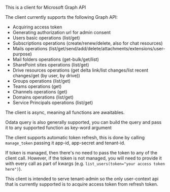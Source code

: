 This is a client for Microsoft Graph API

The client currently supports the following Graph API:
* Acquiring access token
* Generating authorization url for admin consent
* Users basic operations (list/get)
* Subscriptions operations (create/renew/delete, also for chat resources)
* Mails operations (list/get/send/add/delete/attachments/extensions/user-purpose)
* Mail folders operations (get-bulk/get/list)
* SharePoint sites operations (list/get)
* Drive resources operations (get delta link/list changes/list recent changes/get (by user, by drive))
* Groups operations (list/get)
* Teams operations (get)
* Channels operations (get)
* Domains operations (list/get)
* Service Principals operations (list/get)

The client is async, meaning all functions are awaitables.

Odata query is also generally supported, you can build the query and pass it to any supported function as key-word argument

The client supports automatic token refresh, this is done by calling `manage_token` passing it app-id, app-secret and tenant-id.

If token is managed, then there's no need to pass the token to any of the client call.
However, if the token is not managed, you will need to provide it with every call as part of kwargs (e.g. `list_users(token="your access token here")`).

This client is intended to serve tenant-admin so the only user-context api that is currently supported is to acquire access token from refresh token.
